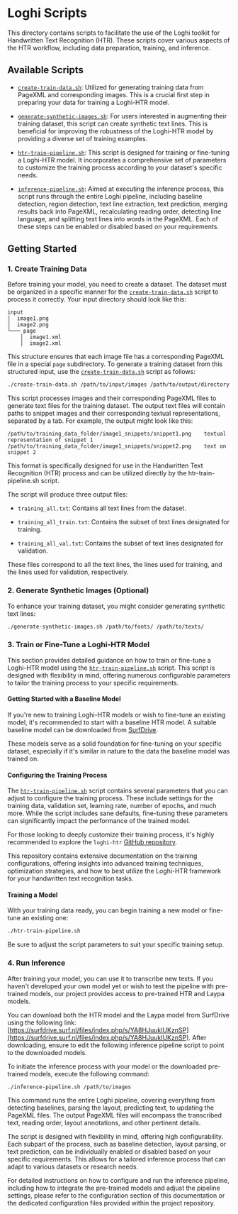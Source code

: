 # Loghi Scripts

This directory contains scripts to facilitate the use of the Loghi toolkit for Handwritten Text Recognition (HTR). These scripts cover various aspects of the HTR workflow, including data preparation, training, and inference.

## Available Scripts

- [`create-train-data.sh`](create-train-data.sh): Utilized for generating training data from PageXML and corresponding images. This is a crucial first step in preparing your data for training a Loghi-HTR model.

- [`generate-synthetic-images.sh`](generate-synthetic-images.sh): For users interested in augmenting their training dataset, this script can create synthetic text lines. This is beneficial for improving the robustness of the Loghi-HTR model by providing a diverse set of training examples.

- [`htr-train-pipeline.sh`](htr-train-pipeline.sh): This script is designed for training or fine-tuning a Loghi-HTR model. It incorporates a comprehensive set of parameters to customize the training process according to your dataset's specific needs.

- [`inference-pipeline.sh`](inference-pipeline.sh): Aimed at executing the inference process, this script runs through the entire Loghi pipeline, including baseline detection, region detection, text line extraction, text prediction, merging results back into PageXML, recalculating reading order, detecting line language, and splitting text lines into words in the PageXML. Each of these steps can be enabled or disabled based on your requirements.

## Getting Started

### 1. Create Training Data

Before training your model, you need to create a dataset. The dataset must be organized in a specific manner for the [`create-train-data.sh`](create-train-data.sh) script to process it correctly. Your input directory should look like this:

```
input
│  image1.png
│  image2.png
└─── page
    │  image1.xml
    │  image2.xml
```

This structure ensures that each image file has a corresponding PageXML file in a special `page` subdirectory. To generate a training dataset from this structured input, use the [`create-train-data.sh`](create-train-data.sh) script as follows:

```bash
./create-train-data.sh /path/to/input/images /path/to/output/directory
```

This script processes images and their corresponding PageXML files to generate text files for the training dataset. The output text files will contain paths to snippet images and their corresponding textual representations, separated by a tab. For example, the output might look like this:

```
/path/to/training_data_folder/image1_snippets/snippet1.png    textual representation of snippet 1
/path/to/training_data_folder/image1_snippets/snippet2.png    text on snippet 2
```

This format is specifically designed for use in the Handwritten Text Recognition (HTR) process and can be utilized directly by the htr-train-pipeline.sh script.

The script will produce three output files:

- `training_all.txt`: Contains all text lines from the dataset.

- `training_all_train.txt`: Contains the subset of text lines designated for training.

- `training_all_val.txt`: Contains the subset of text lines designated for validation.

These files correspond to all the text lines, the lines used for training, and the lines used for validation, respectively.

### 2. Generate Synthetic Images (Optional)

To enhance your training dataset, you might consider generating synthetic text lines:

```bash
./generate-synthetic-images.sh /path/to/fonts/ /path/to/texts/
```

### 3. Train or Fine-Tune a Loghi-HTR Model

This section provides detailed guidance on how to train or fine-tune a Loghi-HTR model using the [`htr-train-pipeline.sh`](htr-train-pipeline.sh) script. This script is designed with flexibility in mind, offering numerous configurable parameters to tailor the training process to your specific requirements.

#### Getting Started with a Baseline Model

If you're new to training Loghi-HTR models or wish to fine-tune an existing model, it's recommended to start with a baseline HTR model. A suitable baseline model can be downloaded from [SurfDrive](https://surfdrive.surf.nl/files/index.php/s/YA8HJuukIUKznSP).

These models serve as a solid foundation for fine-tuning on your specific dataset, especially if it's similar in nature to the data the baseline model was trained on.

#### Configuring the Training Process

The [`htr-train-pipeline.sh`](htr-train-pipeline.sh) script contains several parameters that you can adjust to configure the training process. These include settings for the training data, validation set, learning rate, number of epochs, and much more. While the script includes sane defaults, fine-tuning these parameters can significantly impact the performance of the trained model.

For those looking to deeply customize their training process, it's highly recommended to explore the `loghi-htr` [GitHub repository](https://github.com/knaw-huc/loghi-htr).

This repository contains extensive documentation on the training configurations, offering insights into advanced training techniques, optimization strategies, and how to best utilize the Loghi-HTR framework for your handwritten text recognition tasks.

#### Training a Model

With your training data ready, you can begin training a new model or fine-tune an existing one:

```bash
./htr-train-pipeline.sh
```

Be sure to adjust the script parameters to suit your specific training setup.

### 4. Run Inference

After training your model, you can use it to transcribe new texts. If you haven't developed your own model yet or wish to test the pipeline with pre-trained models, our project provides access to pre-trained HTR and Laypa models.

You can download both the HTR model and the Laypa model from SurfDrive using the following link: [https://surfdrive.surf.nl/files/index.php/s/YA8HJuukIUKznSP](https://surfdrive.surf.nl/files/index.php/s/YA8HJuukIUKznSP). After downloading, ensure to edit the following inference pipeline script to point to the downloaded models.

To initiate the inference process with your model or the downloaded pre-trained models, execute the following command:

```bash
./inference-pipeline.sh /path/to/images
```

This command runs the entire Loghi pipeline, covering everything from detecting baselines, parsing the layout, predicting text, to updating the PageXML files. The output PageXML files will encompass the transcribed text, reading order, layout annotations, and other pertinent details.

The script is designed with flexibility in mind, offering high configurability. Each subpart of the process, such as baseline detection, layout parsing, or text prediction, can be individually enabled or disabled based on your specific requirements. This allows for a tailored inference process that can adapt to various datasets or research needs.

For detailed instructions on how to configure and run the inference pipeline, including how to integrate the pre-trained models and adjust the pipeline settings, please refer to the configuration section of this documentation or the dedicated configuration files provided within the project repository.
